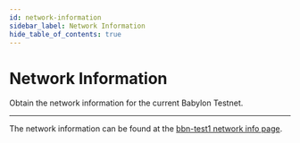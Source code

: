 ```yaml
---
id: network-information
sidebar_label: Network Information
hide_table_of_contents: true
---
```


# Network Information

Obtain the network information for the current Babylon Testnet.

---

The network information can be found at the [bbn-test1 network info page](https://github.com/babylonchain/networks/tree/main/bbn-test1).
